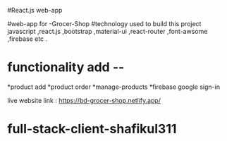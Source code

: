 #React.js web-app

#web-app for -Grocer-Shop
#technology used to build this project javascript ,react.js ,bootstrap ,material-ui ,react-router ,font-awsome ,firebase etc .


# functionality add --
*product add 
*product order
*manage-products
*firebase google sign-in

live website link : https://bd-grocer-shop.netlify.app/
# full-stack-client-shafikul311
